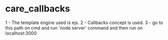 # care_callbacks

1 - The template engine used is ejs.
2 - Callbacks concept is used.
3 - go to this path on cmd and run 'node server' command and then run on localhost:3000
